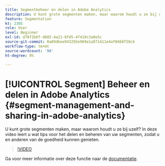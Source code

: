 ```yaml
---
title: Segmentbeheer en delen in Adobe Analytics
description: U kunt grote segmenten maken, maar waarom houdt u ze bij uzelf? In deze video leert u wat tips voor het delen en beheren van uw segmenten, zodat u en anderen van de goedheid kunnen genieten.
feature: Segmentation
kt: 2305
role: User
level: Beginner
exl-id: d78f2b6f-d685-4a21-8f45-4f410c3a0e5c
source-git-commit: 0a89dbee943292e969e1a971411e4af0468f58cb
workflow-type: tm+mt
source-wordcount: '98'
ht-degree: 0%

---
```


# [!UICONTROL Segment] Beheer en delen in Adobe Analytics {#segment-management-and-sharing-in-adobe-analytics}

U kunt grote segmenten maken, maar waarom houdt u ze bij uzelf? In deze video leert u wat tips voor het delen en beheren van uw segmenten, zodat u en anderen van de goedheid kunnen genieten.

>[!VIDEO](https://video.tv.adobe.com/v/25402/?quality=12&learn=on)

Ga voor meer informatie over deze functie naar de [documentatie](https://experienceleague.adobe.com/docs/analytics/components/segmentation/segmentation-workflow/seg-manage.html?lang=en).
